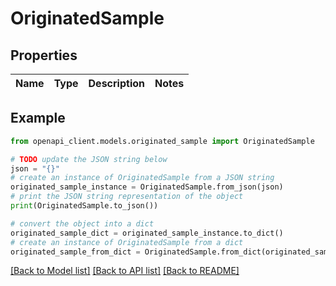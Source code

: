 # OriginatedSample


## Properties

Name | Type | Description | Notes
------------ | ------------- | ------------- | -------------

## Example

```python
from openapi_client.models.originated_sample import OriginatedSample

# TODO update the JSON string below
json = "{}"
# create an instance of OriginatedSample from a JSON string
originated_sample_instance = OriginatedSample.from_json(json)
# print the JSON string representation of the object
print(OriginatedSample.to_json())

# convert the object into a dict
originated_sample_dict = originated_sample_instance.to_dict()
# create an instance of OriginatedSample from a dict
originated_sample_from_dict = OriginatedSample.from_dict(originated_sample_dict)
```
[[Back to Model list]](../README.md#documentation-for-models) [[Back to API list]](../README.md#documentation-for-api-endpoints) [[Back to README]](../README.md)


